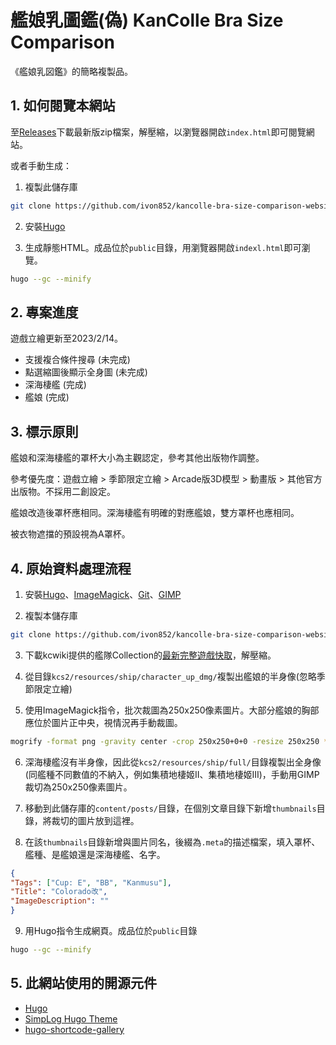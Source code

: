  
# 艦娘乳圖鑑(偽) KanColle Bra Size Comparison

《艦娘乳図鑑》的簡略複製品。


## 1. 如何閱覽本網站

至[Releases](https://github.com/ivon852/kancolle-bra-size-comparison-website/releases)下載最新版zip檔案，解壓縮，以瀏覽器開啟`index.html`即可閱覽網站。

或者手動生成：

1. 複製此儲存庫
```bash
git clone https://github.com/ivon852/kancolle-bra-size-comparison-website.git
```

2. 安裝[Hugo](https://github.com/topics/hugo)

3. 生成靜態HTML。成品位於`public`目錄，用瀏覽器開啟`indexl.html`即可瀏覽。
```bash
hugo --gc --minify
```


## 2. 專案進度

遊戲立繪更新至2023/2/14。

- 支援複合條件搜尋 (未完成)
- 點選縮圖後顯示全身圖 (未完成)
- 深海棲艦 (完成)
- 艦娘 (完成)


## 3. 標示原則

艦娘和深海棲艦的罩杯大小為主觀認定，參考其他出版物作調整。

參考優先度：遊戲立繪 > 季節限定立繪 > Arcade版3D模型 > 動畫版 > 其他官方出版物。不採用二創設定。

艦娘改造後罩杯應相同。深海棲艦有明確的對應艦娘，雙方罩杯也應相同。

被衣物遮擋的預設視為A罩杯。


## 4. 原始資料處理流程

1. 安裝[Hugo](https://github.com/topics/hugo)、[ImageMagick](https://imagemagick.org/index.php)、[Git](https://git-scm.com/)、[GIMP](https://www.gimp.org/)

2. 複製本儲存庫
```bash
git clone https://github.com/ivon852/kancolle-bra-size-comparison-website.git
```

3. 下載kcwiki提供的艦隊Collection的[最新完整遊戲快取](https://ivonblog.com/posts/kccacheproxy-usage/)，解壓縮。

4. 從目錄`kcs2/resources/ship/character_up_dmg/`複製出艦娘的半身像(忽略季節限定立繪)

5. 使用ImageMagick指令，批次裁圖為250x250像素圖片。大部分艦娘的胸部應位於圖片正中央，視情況再手動裁圖。
```bash
mogrify -format png -gravity center -crop 250x250+0+0 -resize 250x250 *.png
```

6. 深海棲艦沒有半身像，因此從`kcs2/resources/ship/full/`目錄複製出全身像(同艦種不同數值的不納入，例如集積地棲姬II、集積地棲姬III)，手動用GIMP裁切為250x250像素圖片。

7. 移動到此儲存庫的`content/posts/`目錄，在個別文章目錄下新增`thumbnails`目錄，將裁切的圖片放到這裡。

8. 在該`thumbnails`目錄新增與圖片同名，後綴為`.meta`的描述檔案，填入罩杯、艦種、是艦娘還是深海棲艦、名字。
```json
{
"Tags": ["Cup: E", "BB", "Kanmusu"],
"Title": "Colorado改",
"ImageDescription": ""
}
```

9. 用Hugo指令生成網頁。成品位於`public`目錄
```bash
hugo --gc --minify
```

## 5. 此網站使用的開源元件

- [Hugo](https://github.com/topics/hugo)
- [SimpLog Hugo Theme](https://github.com/michimani/simplog)
- [hugo-shortcode-gallery](https://github.com/mfg92/hugo-shortcode-gallery)
